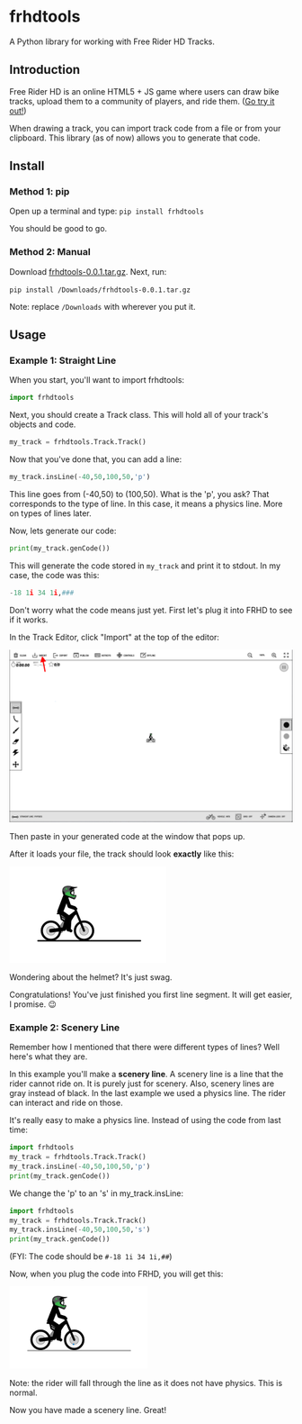 # frhdtools
A Python library for working with Free Rider HD Tracks.

## Introduction
Free Rider HD is an online HTML5 + JS game where users can draw bike tracks, upload them to a community of players, and ride them. ([Go try it out!](https://www.freeriderhd.com "Free Rider HD"))

When drawing a track, you can import track code from a file or from your clipboard. This library (as of now) allows you to generate that code.

## Install
### Method 1: pip

Open up a terminal and type:
```pip install frhdtools```

You should be good to go.

### Method 2: Manual

Download [frhdtools-0.0.1.tar.gz](https://github.com/maxmillion18/frhdtools/blob/master/dist/frhdtools-0.0.1.tar.gz?raw=true "frhdtools-0.0.1.tar.gz"). Next, run:

`pip install /Downloads/frhdtools-0.0.1.tar.gz`

Note: replace `/Downloads` with wherever you put it.

## Usage
### Example 1: Straight Line
When you start, you'll want to import frhdtools:

```python
import frhdtools
```

Next, you should create a Track class. This will hold all of your track's objects and code.

```python
my_track = frhdtools.Track.Track()
```

Now that you've done that, you can add a line:

```python
my_track.insLine(-40,50,100,50,'p')
```

This line goes from (-40,50) to (100,50). What is the 'p', you ask? That corresponds to the type of line. In this case, it means a physics line. More on types of lines later.

Now, lets generate our code:

```python
print(my_track.genCode())
```

This will generate the code stored in ```my_track``` and print it to stdout.
In my case, the code was this:

```python
-18 1i 34 1i,###
```

Don't worry what the code means just yet. First let's plug it into FRHD to see if it works.

In the Track Editor, click "Import" at the top of the editor:

![Click Import at the top of the screen.](/images/example1/frhdimport.png)

Then paste in your generated code at the window that pops up.

After it loads your file, the track should look **exactly** like this:

![The imported track.](/images/example1/frhdexample1.png)

Wondering about the helmet? It's just swag.

Congratulations! You've just finished you first line segment. It will get easier, I promise. :wink:

### Example 2: Scenery Line

Remember how I mentioned that there were different types of lines? Well here's what they are.

In this example you'll make a **scenery line**. A scenery line is a line that the rider cannot ride on. It is purely just for scenery. Also, scenery lines are gray instead of black. In the last example we used a physics line. The rider can interact and ride on those. 

It's really easy to make a physics line. Instead of using the code from last time:

```python
import frhdtools
my_track = frhdtools.Track.Track()
my_track.insLine(-40,50,100,50,'p')
print(my_track.genCode())
```

We change the 'p' to an 's' in my_track.insLine:

```python
import frhdtools
my_track = frhdtools.Track.Track()
my_track.insLine(-40,50,100,50,'s')
print(my_track.genCode())
```

(FYI: The code should be ```#-18 1i 34 1i,##```)

Now, when you plug the code into FRHD, you will get this:

![A scenery line.](images/example2/frhdexample2.png)

Note: the rider will fall through the line as it does not have physics. This is normal.

Now you have made a scenery line. Great!
